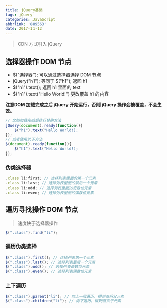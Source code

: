 ```yaml
---
title: jQuery基础
tags: jQuery
categories: JavaScript
abbrlink: '889563'
date: 2017-11-12
---
```

> CDN 方式引入 jQuery
<script src="https://cdn.bootcss.com/jquery/3.2.1/jquery.min.js"></script>

## 选择器操作 DOM 节点
* $("选择器"); 可以通过选择器选择 DOM 节点
* jQuery("h1"); 等同于 $("h1"); 返回 h1
* $("h1").text(); 返回 h1 里面的 text
* $("h1").text("Hello World!") 更改覆盖 h1 的内容

**注意DOM 加载完成之后 jQuery 开始运行，否则 jQuery 操作会被覆盖，不会生效。**
```javascript
// 文档加载完成后执行替换方法
jQuery(document).ready(function(){
    $("h1").text("Hello World!);
});
// 或者使用以下方法
$(document).ready(function(){
    $("h1").text("Hello World!);
});
```

### 伪类选择器
```javascript
.class li:first; // 选择列表里面的第一个元素
.class li:last; // 选择列表里面的最后一个元素
.class li:odd; // 选择列表里面的奇数位元素
.class li:even; // 选择列表里面的偶数位元素
```
## 遍历寻找操作 DOM 节点
> 速度快于选择器操作
```javascript
$(".class").find("li");
```
### 遍历伪类选择
```javascript
$(".class").first(); // 选择列表第一个元素
$(".class").last(); // 选择列表最后一个元素
$(".class").odd(); // 选择列表奇数位元素
$(".class").even(); // 选择列表偶数位元素
```
###  上下遍历

```javascript
$(".class").parent("li"); // 向上一层遍历，得到直系父元素
$(".class").children("li"); // 向下遍历，得到直系子元素
```